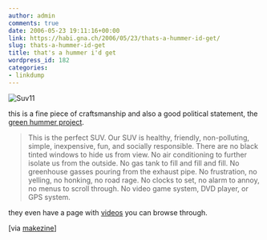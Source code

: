 ```yaml
---
author: admin
comments: true
date: 2006-05-23 19:11:16+00:00
link: https://habi.gna.ch/2006/05/23/thats-a-hummer-id-get/
slug: thats-a-hummer-id-get
title: that's a hummer i'd get
wordpress_id: 182
categories:
- linkdump
---
```



![Suv11](http://www.makezine.com/blog/suv11.jpg)
  
this is a fine piece of craftsmanship and also a good political statement, the [green hummer project](http://www.greenhummerproject.org/).


<blockquote>
This is the perfect SUV. Our SUV is healthy, friendly, non-polluting, simple, inexpensive, fun, and socially responsible. There are no black tinted windows to hide us from view. No air conditioning to further isolate us from the outside. No gas tank to fill and fill and fill. No greenhouse gasses pouring from the exhaust pipe. No frustration, no yelling, no honking, no road rage. No clocks to set, no alarm to annoy, no menus to scroll through. No video game system, DVD player, or GPS system.
</blockquote>


they even have a page with [videos](http://www.greenhummerproject.org/video/) you can browse through.



[via [makezine](http://www.makezine.com/blog/archive/2006/05/suv_bicycle_the_green_hummer_p.html?CMP=OTC-0D6B48984890)]

